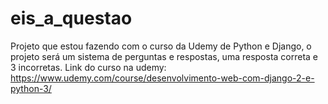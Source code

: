 # eis_a_questao
Projeto que estou fazendo com o curso da Udemy de Python e Django, o projeto será um sistema de perguntas e respostas, uma resposta correta e 3 incorretas.
Link do curso na udemy: https://www.udemy.com/course/desenvolvimento-web-com-django-2-e-python-3/
